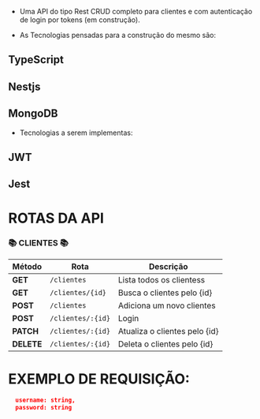 - Uma API do tipo Rest CRUD completo para clientes e com autenticação de login por tokens (em construção).

- As Tecnologias pensadas para a construção do mesmo são:
## TypeScript
## Nestjs
## MongoDB

- Tecnologias a serem implementas:
## JWT
## Jest


# ROTAS DA API

### 📚 CLIENTES 📚

| Método     | Rota            | Descrição                  |
| ---------- | --------------- | -------------------------- |
| **GET**    | `/clientes`        | Lista todos os clientess      |
| **GET**    | `/clientes/{id}` | Busca o clientes pelo {id}    |
| **POST**   | `/clientes`        | Adiciona um novo clientes     |
| **POST** | `/clientes/:{id}`  | Login    |
| **PATCH**  | `/clientes/:{id}`  | Atualiza o clientes pelo {id} |
| **DELETE** | `/clientes/:{id}`  | Deleta o clientes pelo {id}   |


# EXEMPLO DE REQUISIÇÃO:
```json
  username: string,
  password: string

```
